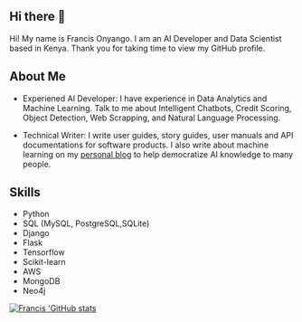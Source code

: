## Hi there 👋

Hi! My name is Francis Onyango. I am an AI Developer and Data Scientist based in Kenya. 
Thank you for taking time to view my GitHub profile.

## About Me

- Experiened AI Developer: I have experience in Data Analytics and Machine Learning. Talk to me about Intelligent Chatbots, Credit Scoring, Object Detection, Web Scrapping, and Natural Language Processing.

- Technical Writer: I write user guides, story guides, user manuals and API documentations for software products. I also write about machine learning on my [personal blog](https://yourdataguy.org) to help democratize AI knowledge to many people. 

## Skills
- Python
- SQL (MySQL, PostgreSQL,SQLite)
- Django
- Flask
- Tensorflow
- Scikit-learn
- AWS
- MongoDB
- Neo4j

[![Francis 'GitHub stats](https://github-readme-stats.vercel.app/api?username=fonyango)](https://github.com/fonyango/github-readme-stats)

